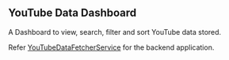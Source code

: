 
## YouTube Data Dashboard

A Dashboard to view, search, filter and sort YouTube data stored.

Refer [YouTubeDataFetcherService](https://github.com/Smit2010/YouTubeDataFetcherService) for the backend application.
